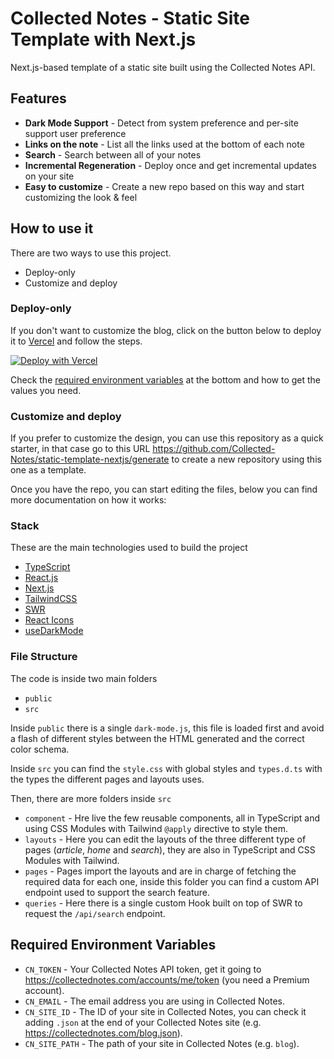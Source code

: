 # Collected Notes - Static Site Template with Next.js

Next.js-based template of a static site built using the Collected Notes API.

## Features

- **Dark Mode Support** - Detect from system preference and per-site support user preference
- **Links on the note** - List all the links used at the bottom of each note
- **Search** - Search between all of your notes
- **Incremental Regeneration** - Deploy once and get incremental updates on your site
- **Easy to customize** - Create a new repo based on this way and start customizing the look & feel

## How to use it

There are two ways to use this project.

- Deploy-only
- Customize and deploy

### Deploy-only

If you don't want to customize the blog, click on the button below to deploy it to [Vercel](https://vercel.com) and follow the steps.

[![Deploy with Vercel](https://vercel.com/button)](https://vercel.com/import/git?s=https%3A%2F%2Fgithub.com%2FCollected-Notes%2Fstatic-template-nextjs&env=CN_TOKEN,CN_EMAIL,CN_SITE_ID,CN_SITE_PATH,HOST&envDescription=These%20variables%2C%20are%20required%20to%20read%20your%20site%20data%20from%20the%20Collected%20Notes%20API.&envLink=https%3A%2F%2Fcollectednotes.com%2Faccounts%2Fme%2Ftoken)

Check the [required environment variables](#required-environment-variables) at the bottom and how to get the values you need.

### Customize and deploy

If you prefer to customize the design, you can use this repository as a quick starter, in that case go to this URL https://github.com/Collected-Notes/static-template-nextjs/generate to create a new repository using this one as a template.

Once you have the repo, you can start editing the files, below you can find more documentation on how it works:

### Stack

These are the main technologies used to build the project

- [TypeScript](https://www.typescriptlang.org)
- [React.js](https://reactjs.org)
- [Next.js](https://nextjs.org)
- [TailwindCSS](https://tailwindcss.com)
- [SWR](https://swr.vercel.app)
- [React Icons](https://react-icons.github.io/react-icons/)
- [useDarkMode](https://github.com/donavon/use-dark-mode)

### File Structure

The code is inside two main folders

- `public`
- `src`

Inside `public` there is a single `dark-mode.js`, this file is loaded first and avoid a flash of different styles between the HTML generated and the correct color schema.

Inside `src` you can find the `style.css` with global styles and `types.d.ts` with the types the different pages and layouts uses.

Then, there are more folders inside `src`

- `component` - Hre live the few reusable components, all in TypeScript and using CSS Modules with Tailwind `@apply` directive to style them.
- `layouts` - Here you can edit the layouts of the three different type of pages (_article_, _home_ and _search_), they are also in TypeScript and CSS Modules with Tailwind.
- `pages` - Pages import the layouts and are in charge of fetching the required data for each one, inside this folder you can find a custom API endpoint used to support the search feature.
- `queries` - Here there is a single custom Hook built on top of SWR to request the `/api/search` endpoint.

## Required Environment Variables

- `CN_TOKEN` - Your Collected Notes API token, get it going to https://collectednotes.com/accounts/me/token (you need a Premium account).
- `CN_EMAIL` - The email address you are using in Collected Notes.
- `CN_SITE_ID` - The ID of your site in Collected Notes, you can check it adding `.json` at the end of your Collected Notes site (e.g. https://collectednotes.com/blog.json).
- `CN_SITE_PATH` - The path of your site in Collected Notes (e.g. `blog`).

